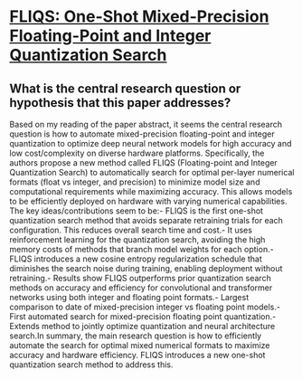 # [FLIQS: One-Shot Mixed-Precision Floating-Point and Integer Quantization   Search](https://arxiv.org/abs/2308.03290)

## What is the central research question or hypothesis that this paper addresses?

Based on my reading of the paper abstract, it seems the central research question is how to automate mixed-precision floating-point and integer quantization to optimize deep neural network models for high accuracy and low cost/complexity on diverse hardware platforms. Specifically, the authors propose a new method called FLIQS (Floating-point and Integer Quantization Search) to automatically search for optimal per-layer numerical formats (float vs integer, and precision) to minimize model size and computational requirements while maximizing accuracy. This allows models to be efficiently deployed on hardware with varying numerical capabilities. The key ideas/contributions seem to be:- FLIQS is the first one-shot quantization search method that avoids separate retraining trials for each configuration. This reduces overall search time and cost.- It uses reinforcement learning for the quantization search, avoiding the high memory costs of methods that branch model weights for each option.- FLIQS introduces a new cosine entropy regularization schedule that diminishes the search noise during training, enabling deployment without retraining.- Results show FLIQS outperforms prior quantization search methods on accuracy and efficiency for convolutional and transformer networks using both integer and floating point formats.- Largest comparison to date of mixed-precision integer vs floating point models.- First automated search for mixed-precision floating point quantization.- Extends method to jointly optimize quantization and neural architecture search.In summary, the main research question is how to efficiently automate the search for optimal mixed numerical formats to maximize accuracy and hardware efficiency. FLIQS introduces a new one-shot quantization search method to address this.
